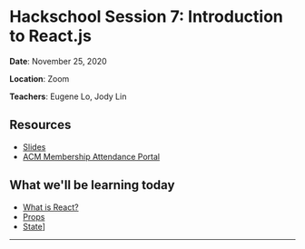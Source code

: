# Hackschool Session 7: Introduction to React.js

**Date**: November 25, 2020

**Location**: Zoom

**Teachers**: Eugene Lo, Jody Lin

## Resources

- [Slides](TODO)
- [ACM Membership Attendance Portal](http://members.uclaacm.com/login)

## What we'll be learning today

- [What is React?](#TODO)
- [Props](#TODO)
- [State](#TODO)]

---